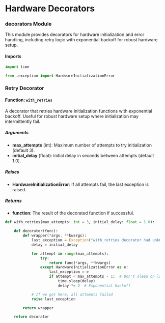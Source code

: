 # Hardware Decorators

### decorators Module
This module provides decorators for hardware initialization and error handling, including retry logic with exponential backoff for robust hardware setup.

#### Imports
```py title="decorators.py"
import time

from .exception import HardwareInitializationError
```

### Retry Decorator

#### Function: `with_retries`
A decorator that retries hardware initialization functions with exponential backoff. Useful for robust hardware setup where initialization may intermittently fail.

##### Arguments
- **max_attempts** (int): Maximum number of attempts to try initialization (default 3).
- **initial_delay** (float): Initial delay in seconds between attempts (default 1.0).

##### Raises
- **HardwareInitializationError**: If all attempts fail, the last exception is raised.

##### Returns
- **function**: The result of the decorated function if successful.

```py title="decorators.py"
def with_retries(max_attempts: int = 3, initial_delay: float = 1.0):

    def decorator(func):
        def wrapper(*args, **kwargs):
            last_exception = Exception("with_retries decorator had unknown error")
            delay = initial_delay

            for attempt in range(max_attempts):
                try:
                    return func(*args, **kwargs)
                except HardwareInitializationError as e:
                    last_exception = e
                    if attempt < max_attempts - 1:  # Don't sleep on last attempt
                        time.sleep(delay)
                        delay *= 2  # Exponential backoff

            # If we get here, all attempts failed
            raise last_exception

        return wrapper

    return decorator
```
